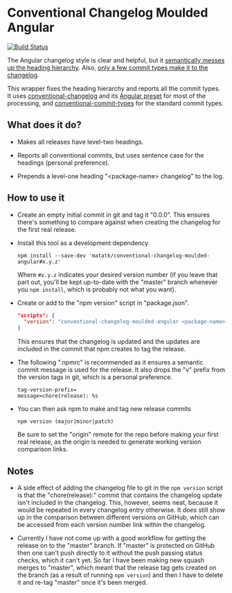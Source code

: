 Conventional Changelog Moulded Angular
======================================

[![Build Status](https://travis-ci.com/matatk/conventional-changelog-moulded-angular.svg?branch=master)](https://travis-ci.com/matatk/conventional-changelog-moulded-angular)

The Angular changelog style is clear and helpful, but it [semantically messes up the heading hierarchy](https://github.com/conventional-changelog/standard-version/issues/208). Also, [only a few commit types make it to the changelog](https://github.com/conventional-changelog/conventional-changelog/issues/317).

This wrapper fixes the heading hierarchy and reports all the commit types. It uses [conventional-changelog](https://github.com/conventional-changelog/conventional-changelog) and its [Angular preset](https://github.com/conventional-changelog/conventional-changelog/tree/master/packages/conventional-changelog-angular) for most of the processing, and [conventional-commit-types](https://github.com/commitizen/conventional-commit-types) for the standard commit types.

What does it do?
----------------

 * Makes all releases have level-two headings.

 * Reports all conventional commits, but uses sentence case for the headings (personal preference).

 * Prepends a level-one heading "\<package-name\> changelog" to the log.

How to use it
-------------

 * Create an empty initial commit in git and tag it "0.0.0". This ensures there's something to compare against when creating the changelog for the first real release.

 * Install this tool as a development dependency.

   ```
   npm install --save-dev 'matatk/conventional-changelog-moulded-angular#x.y.z'
   ```

   Where `#x.y.z` indicates your desired version number (if you leave that part out, you'll be kept up-to-date with the "master" branch whenever you `npm install`, which is probably not what you want).

 * Create or add to the "npm version" script in "package.json".

   ```json
   "scripts": {
     "version": "conventional-changelog-moulded-angular <package-name> && git add CHANGELOG.md"
   }
   ```

   This ensures that the changelog is updated and the updates are included in the commit that npm creates to tag the release.

 * The following ".npmrc" is recommended as it ensures a semantic commit message is used for the release. It also drops the "v" prefix from the version tags in git, which is a personal preference.

   ```
   tag-version-prefix=
   message=chore(release): %s
   ```

 * You can then ask npm to make and tag new release commits

   ```
   npm version (major|minor|patch)
   ```

   Be sure to set the "origin" remote for the repo before making your first real release, as the origin is needed to generate working version comparison links.

Notes
-----

 * A side effect of adding the changelog file to git in the `npm version` script is that the "chore(release):" commit that contains the changelog update isn't included in the changelog. This, however, seems neat, because it would be repeated in every changelog entry otherwise. It *does* still show up in the comparison between different versions on GitHub, which can be accessed from each version number link within the changelog.

 * Currently I have not come up with a good workflow for getting the release on to the "master" branch. If "master" is protected on GitHub then one can't push directly to it without the push passing status checks, which it can't yet. So far I have been making new squash merges to "master", which meant that the release tag gets created on the branch (as a result of running `npm version`) and then I have to delete it and re-tag "master" once it's been merged.
